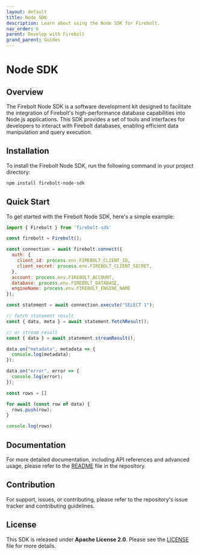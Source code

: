 ```yaml
---
layout: default
title: Node SDK
description: Learn about using the Node SDK for Firebolt.
nav_order: 6
parent: Develop with Firebolt
grand_parent: Guides
---
```


# Node SDK

## Overview
The Firebolt Node SDK is a software development kit designed to facilitate the integration of Firebolt's high-performance database capabilities into Node.js applications. This SDK provides a set of tools and interfaces for developers to interact with Firebolt databases, enabling efficient data manipulation and query execution.


## Installation
To install the Firebolt Node SDK, run the following command in your project directory:
```bash
npm install firebolt-node-sdk
```

## Quick Start
To get started with the Firebolt Node SDK, here's a simple example:

```javascript
import { Firebolt } from 'firebolt-sdk'

const firebolt = Firebolt();

const connection = await firebolt.connect({
  auth: {
    client_id: process.env.FIREBOLT_CLIENT_ID,
    client_secret: process.env.FIREBOLT_CLIENT_SECRET,
  },
  account: process.env.FIREBOLT_ACCOUNT,
  database: process.env.FIREBOLT_DATABASE,
  engineName: process.env.FIREBOLT_ENGINE_NAME
});

const statement = await connection.execute("SELECT 1");

// fetch statement result
const { data, meta } = await statement.fetchResult();

// or stream result
const { data } = await statement.streamResult();

data.on("metadata", metadata => {
  console.log(metadata);
});

data.on("error", error => {
  console.log(error);
});

const rows = []

for await (const row of data) {
  rows.push(row);
}

console.log(rows)

```
## Documentation
For more detailed documentation, including API references and advanced usage, please refer to the [README](https://github.com/firebolt-db/firebolt-node-sdk/blob/main/README.md) file in the repository.

## Contribution
For support, issues, or contributing, please refer to the repository's issue tracker and contributing guidelines.

## License
This SDK is released under **Apache License 2.0**. Please see the [LICENSE](https://github.com/firebolt-db/firebolt-node-sdk/blob/main/LICENSE) file for more details.